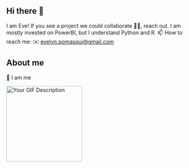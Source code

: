 ## Hi there 🌟
I am Eve! If you see a project we could collaborate 👯‍♀️, reach out. I am mostly invested on PowerBI, but I understand Python and R. 
📫 How to reach me: 
✉️ evelyn.pomasqui@gmail.com

## About me 
🔬 I am me



<img src="https://i.giphy.com/media/v1.Y2lkPTc5MGI3NjExN3FsaGlsNHVjOW96azhndWt0MmZvMmNlb3MzYmtmYzE5cDczbHMzNCZlcD12MV9pbnRlcm5hbF9naWZfYnlfaWQmY3Q9Zw/ule4vhcY1xEKQ/giphy.gif" width="200" alt="Your GIF Description">

<!--
**Evepp/evepp** is a ✨ _special_ ✨ repository because its `README.md` (this file) appears on your GitHub profile.

Here are some ideas to get you started:

- 🔭 I’m currently working on ...
- 🌱 I’m currently learning ...
- 👯 I’m looking to collaborate on ...
- 🤔 I’m looking for help with ...
- 💬 Ask me about ...
- 📫 How to reach me: ...
- 😄 Pronouns: ...
- ⚡ Fun fact: ...
-->
